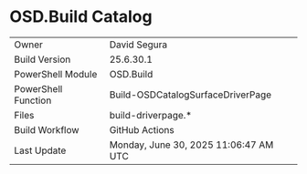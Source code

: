 ﻿# OSD.Build Catalog

| | |
|-|-|
| Owner | David Segura |
| Build Version | 25.6.30.1 |
| PowerShell Module | OSD.Build |
| PowerShell Function | Build-OSDCatalogSurfaceDriverPage |
| Files | build-driverpage.* |
| Build Workflow | GitHub Actions |
| Last Update | Monday, June 30, 2025 11:06:47 AM UTC |
